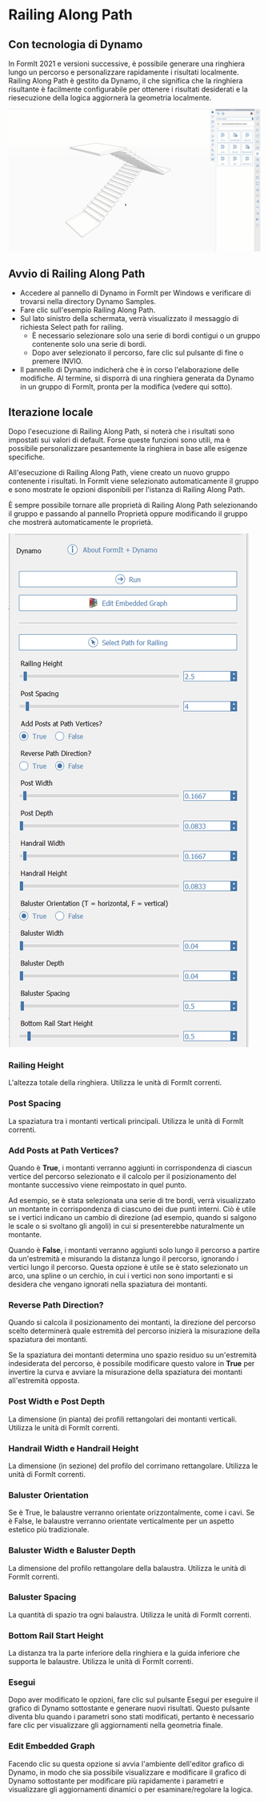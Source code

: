 # Railing Along Path

## Con tecnologia di Dynamo

In FormIt 2021 e versioni successive, è possibile generare una ringhiera lungo un percorso e personalizzare rapidamente i risultati localmente. Railing Along Path è gestito da Dynamo, il che significa che la ringhiera risultante è facilmente configurabile per ottenere i risultati desiderati e la riesecuzione della logica aggiornerà la geometria localmente.

![](../.gitbook/assets/railing-along-path.gif)

## Avvio di Railing Along Path

* Accedere al pannello di Dynamo in FormIt per Windows e verificare di trovarsi nella directory Dynamo Samples.
* Fare clic sull'esempio Railing Along Path.
* Sul lato sinistro della schermata, verrà visualizzato il messaggio di richiesta Select path for railing.
   * È necessario selezionare solo una serie di bordi contigui o un gruppo contenente solo una serie di bordi.
   * Dopo aver selezionato il percorso, fare clic sul pulsante di fine o premere INVIO.
* Il pannello di Dynamo indicherà che è in corso l'elaborazione delle modifiche. Al termine, si disporrà di una ringhiera generata da Dynamo in un gruppo di FormIt, pronta per la modifica \(vedere qui sotto\).

## Iterazione locale

Dopo l'esecuzione di Railing Along Path, si noterà che i risultati sono impostati sui valori di default. Forse queste funzioni sono utili, ma è possibile personalizzare pesantemente la ringhiera in base alle esigenze specifiche.

All'esecuzione di Railing Along Path, viene creato un nuovo gruppo contenente i risultati. In FormIt viene selezionato automaticamente il gruppo e sono mostrate le opzioni disponibili per l'istanza di Railing Along Path.

È sempre possibile tornare alle proprietà di Railing Along Path selezionando il gruppo e passando al pannello Proprietà oppure modificando il gruppo che mostrerà automaticamente le proprietà.

![](../.gitbook/assets/railing-along-path-options.png)

### Railing Height

L'altezza totale della ringhiera. Utilizza le unità di FormIt correnti.

### Post Spacing

La spaziatura tra i montanti verticali principali. Utilizza le unità di FormIt correnti.

### Add Posts at Path Vertices?

Quando è **True**, i montanti verranno aggiunti in corrispondenza di ciascun vertice del percorso selezionato e il calcolo per il posizionamento del montante successivo viene reimpostato in quel punto.

Ad esempio, se è stata selezionata una serie di tre bordi, verrà visualizzato un montante in corrispondenza di ciascuno dei due punti interni. Ciò è utile se i vertici indicano un cambio di direzione \(ad esempio, quando si salgono le scale o si svoltano gli angoli\) in cui si presenterebbe naturalmente un montante.

Quando è **False**, i montanti verranno aggiunti solo lungo il percorso a partire da un'estremità e misurando la distanza lungo il percorso, ignorando i vertici lungo il percorso. Questa opzione è utile se è stato selezionato un arco, una spline o un cerchio, in cui i vertici non sono importanti e si desidera che vengano ignorati nella spaziatura dei montanti.

### Reverse Path Direction?

Quando si calcola il posizionamento dei montanti, la direzione del percorso scelto determinerà quale estremità del percorso inizierà la misurazione della spaziatura dei montanti.

Se la spaziatura dei montanti determina uno spazio residuo su un'estremità indesiderata del percorso, è possibile modificare questo valore in **True** per invertire la curva e avviare la misurazione della spaziatura dei montanti all'estremità opposta.

### Post Width e Post Depth

La dimensione \(in pianta\) dei profili rettangolari dei montanti verticali. Utilizza le unità di FormIt correnti.

### Handrail Width e Handrail Height

La dimensione \(in sezione\) del profilo del corrimano rettangolare. Utilizza le unità di FormIt correnti.

### Baluster Orientation

Se è True, le balaustre verranno orientate orizzontalmente, come i cavi. Se è False, le balaustre verranno orientate verticalmente per un aspetto estetico più tradizionale.

### Baluster Width e Baluster Depth

La dimensione del profilo rettangolare della balaustra. Utilizza le unità di FormIt correnti.

### Baluster Spacing

La quantità di spazio tra ogni balaustra. Utilizza le unità di FormIt correnti.

### Bottom Rail Start Height

La distanza tra la parte inferiore della ringhiera e la guida inferiore che supporta le balaustre. Utilizza le unità di FormIt correnti.

### Esegui

Dopo aver modificato le opzioni, fare clic sul pulsante Esegui per eseguire il grafico di Dynamo sottostante e generare nuovi risultati. Questo pulsante diventa blu quando i parametri sono stati modificati, pertanto è necessario fare clic per visualizzare gli aggiornamenti nella geometria finale.‌

### Edit Embedded Graph

Facendo clic su questa opzione si avvia l'ambiente dell'editor grafico di Dynamo, in modo che sia possibile visualizzare e modificare il grafico di Dynamo sottostante per modificare più rapidamente i parametri e visualizzare gli aggiornamenti dinamici o per esaminare/regolare la logica.

